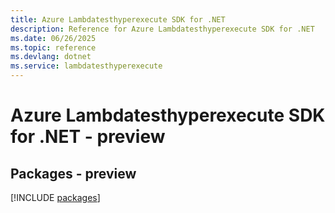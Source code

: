 ```yaml
---
title: Azure Lambdatesthyperexecute SDK for .NET
description: Reference for Azure Lambdatesthyperexecute SDK for .NET
ms.date: 06/26/2025
ms.topic: reference
ms.devlang: dotnet
ms.service: lambdatesthyperexecute
---
```

# Azure Lambdatesthyperexecute SDK for .NET - preview
## Packages - preview
[!INCLUDE [packages](lambdatesthyperexecute-index.md)]